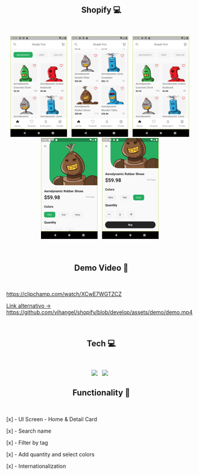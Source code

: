 <h2 align="center">Shopify 💻</h2>
<br>
<p align='center'>
    <img width="150" src="https://github.com/vihangel/shopify/blob/develop/assets/demo/Screenshot_1668554495.png" />&nbsp;&nbsp;
    <img width="150" src="https://github.com/vihangel/shopify/blob/develop/assets/demo/Screenshot_1668554498.png" />&nbsp;&nbsp;
    <img width="150" src="https://github.com/vihangel/shopify/blob/develop/assets/demo/Screenshot_1668554514.png" />&nbsp;&nbsp;
    <img width="150" src="https://github.com/vihangel/shopify/blob/develop/assets/demo/Screenshot_1668555582.png" />&nbsp;&nbsp;
    <img width="150" src="https://github.com/vihangel/shopify/blob/develop/assets/demo/Screenshot_1668555617.png" />&nbsp;&nbsp;
</p>
<br>
<h2 align="center">Demo Video 📲</h2>
<br>


<a href="https://clipchamp.com/watch/XCwE7WGTZCZ">https://clipchamp.com/watch/XCwE7WGTZCZ</a>

<a href="https://github.com/vihangel/shopify/blob/develop/assets/demo/demo.mp4">Link alternativo -> https://github.com/vihangel/shopify/blob/develop/assets/demo/demo.mp4</a>

<br>
<h2 align="center">Tech 💻</h2>
<br>
<p align='center'>
    <img src="https://img.shields.io/badge/Dart-0175C2?style=for-the-badge&logo=dart&logoColor=white" />&nbsp;&nbsp;
    <img src="https://img.shields.io/badge/Flutter-02569B?style=for-the-badge&logo=flutter&logoColor=white" />&nbsp;&nbsp;
</p>
<h2 align="center">Functionality 🔬</h2>
<br>

[x] - UI Screen - Home & Detail Card

[x] - Search name

[x] - Filter by tag

[x] - Add quantity and select colors

[x] - Internationalization
